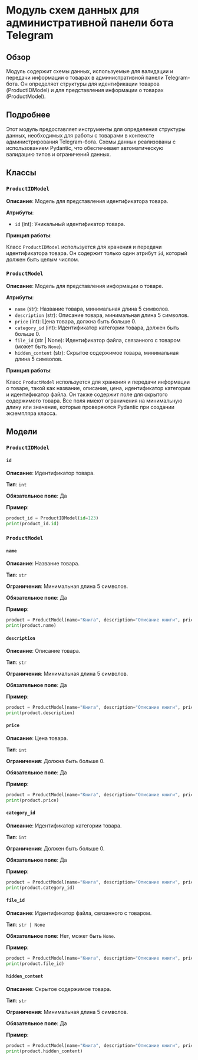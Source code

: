 # Модуль схем данных для административной панели бота Telegram

## Обзор

Модуль содержит схемы данных, используемые для валидации и передачи информации о товарах в административной панели Telegram-бота. Он определяет структуры для идентификации товаров (ProductIDModel) и для представления информации о товарах (ProductModel).

## Подробнее

Этот модуль предоставляет инструменты для определения структуры данных, необходимых для работы с товарами в контексте администрирования Telegram-бота. Схемы данных реализованы с использованием Pydantic, что обеспечивает автоматическую валидацию типов и ограничений данных.

## Классы

### `ProductIDModel`

**Описание**: Модель для представления идентификатора товара.

**Атрибуты**:

-   `id` (int): Уникальный идентификатор товара.

**Принцип работы**:

Класс `ProductIDModel` используется для хранения и передачи идентификатора товара. Он содержит только один атрибут `id`, который должен быть целым числом.

### `ProductModel`

**Описание**: Модель для представления информации о товаре.

**Атрибуты**:

-   `name` (str): Название товара, минимальная длина 5 символов.
-   `description` (str): Описание товара, минимальная длина 5 символов.
-   `price` (int): Цена товара, должна быть больше 0.
-   `category_id` (int): Идентификатор категории товара, должен быть больше 0.
-   `file_id` (str | None): Идентификатор файла, связанного с товаром (может быть `None`).
-   `hidden_content` (str): Скрытое содержимое товара, минимальная длина 5 символов.

**Принцип работы**:

Класс `ProductModel` используется для хранения и передачи информации о товаре, такой как название, описание, цена, идентификатор категории и идентификатор файла. Он также содержит поле для скрытого содержимого товара. Все поля имеют ограничения на минимальную длину или значение, которые проверяются Pydantic при создании экземпляра класса.

## Модели

### `ProductIDModel`

#### `id`

**Описание**: Идентификатор товара.

**Тип**: `int`

**Обязательное поле**: Да

**Пример**:

```python
product_id = ProductIDModel(id=123)
print(product_id.id)
```

### `ProductModel`

#### `name`

**Описание**: Название товара.

**Тип**: `str`

**Ограничения**: Минимальная длина 5 символов.

**Обязательное поле**: Да

**Пример**:

```python
product = ProductModel(name="Книга", description="Описание книги", price=100, category_id=1, file_id="file123", hidden_content="Скрытый контент")
print(product.name)
```

#### `description`

**Описание**: Описание товара.

**Тип**: `str`

**Ограничения**: Минимальная длина 5 символов.

**Обязательное поле**: Да

**Пример**:

```python
product = ProductModel(name="Книга", description="Описание книги", price=100, category_id=1, file_id="file123", hidden_content="Скрытый контент")
print(product.description)
```

#### `price`

**Описание**: Цена товара.

**Тип**: `int`

**Ограничения**: Должна быть больше 0.

**Обязательное поле**: Да

**Пример**:

```python
product = ProductModel(name="Книга", description="Описание книги", price=100, category_id=1, file_id="file123", hidden_content="Скрытый контент")
print(product.price)
```

#### `category_id`

**Описание**: Идентификатор категории товара.

**Тип**: `int`

**Ограничения**: Должен быть больше 0.

**Обязательное поле**: Да

**Пример**:

```python
product = ProductModel(name="Книга", description="Описание книги", price=100, category_id=1, file_id="file123", hidden_content="Скрытый контент")
print(product.category_id)
```

#### `file_id`

**Описание**: Идентификатор файла, связанного с товаром.

**Тип**: `str | None`

**Обязательное поле**: Нет, может быть `None`.

**Пример**:

```python
product = ProductModel(name="Книга", description="Описание книги", price=100, category_id=1, file_id="file123", hidden_content="Скрытый контент")
print(product.file_id)
```

#### `hidden_content`

**Описание**: Скрытое содержимое товара.

**Тип**: `str`

**Ограничения**: Минимальная длина 5 символов.

**Обязательное поле**: Да

**Пример**:

```python
product = ProductModel(name="Книга", description="Описание книги", price=100, category_id=1, file_id="file123", hidden_content="Скрытый контент")
print(product.hidden_content)
```
